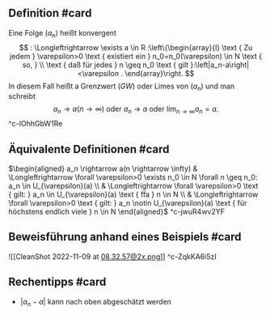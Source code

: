 ## Definition #card 
Eine Folge $\left(a_n\right)$ heißt konvergent
$$
: \Longleftrightarrow \exists a \in R :\left\{\begin{array}{l}
\text { Zu jedem } \varepsilon>0 \text { existiert ein } n_0=n_0(\varepsilon) \in N \text { so, } \\
\text { daß für jedes } n \geq n_0 \text { gilt }:\left|a_n-a\right|<\varepsilon .
\end{array}\right.
$$
In diesem Fall heißt a Grenzwert $(G W)$ oder Limes von $\left(a_n\right)$ und man schreibt
$$
a_n \rightarrow a(n \rightarrow \infty) \text { oder } a_n \rightarrow a \text { oder } \lim _{n \rightarrow \infty} a_n=a \text {. }
$$
^c-IOhhGbW1Re

## Äquivalente Definitionen #card 
$\begin{aligned} a_n \rightarrow a(n \rightarrow \infty) & \Longleftrightarrow \forall \varepsilon>0 \exists n_0 \in N \forall n \geq n_0: a_n \in U_{\varepsilon}(a) \\ & \Longleftrightarrow \forall \varepsilon>0 \text { gilt: } a_n \in U_{\varepsilon}(a) \text { ffa } n \in N \\ & \Longleftrightarrow \forall \varepsilon>0 \text { gilt: } a_n \notin U_{\varepsilon}(a) \text { für höchstens endlich viele } n \in N \end{aligned}$
^c-jwuR4wv2YF

## Beweisführung anhand eines Beispiels #card 
![[CleanShot 2022-11-09 at 08.32.57@2x.png]]
^c-ZqkKA6i5zI

## Rechentipps #card 
- $|a_n-a|$ kann nach oben abgeschätzt werden